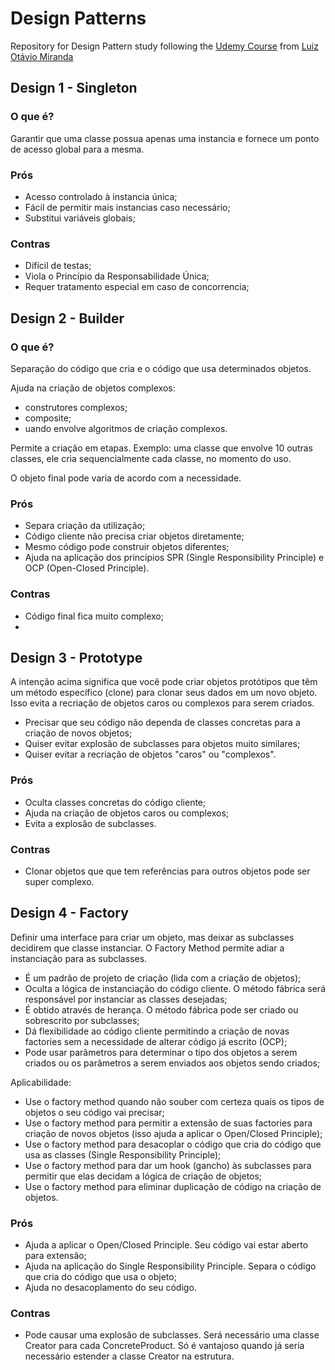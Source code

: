# Design Patterns

Repository for Design Pattern study following the [Udemy Course](https://www.udemy.com/course/curso-de-javascript-moderno-do-basico-ao-avancado/) from [Luiz Otávio Miranda](https://www.udemy.com/user/luiz-otavio-miranda/)

## Design 1 - Singleton

### O que é?
Garantir que uma classe possua apenas uma instancia e fornece um ponto de acesso global para a mesma.

### Prós
- Acesso controlado à instancia única;
- Fácil de permitir mais instancias caso necessário;
- Substitui variáveis globais;

### Contras
- Difícil de testas;
- Viola o Princípio da Responsabilidade Única;
- Requer tratamento especial em caso de concorrencia;


## Design 2 - Builder

### O que é?
Separação do código que cria e o código que usa determinados objetos. 

Ajuda na criação de objetos complexos: 
- construtores complexos; 
- composite;
- uando envolve algoritmos de criação complexos. 

Permite a criação em etapas. Exemplo: uma classe que envolve 10 outras classes, ele cria sequencialmente cada classe, no momento do uso.

O objeto final pode varia de acordo com a necessidade.

### Prós
- Separa criação da utilização;
- Código cliente não precisa criar objetos diretamente;
- Mesmo código pode construir objetos diferentes;
- Ajuda na aplicação dos princípios SPR (Single Responsibility Principle) e OCP (Open-Closed Principle).

### Contras
- Código final fica muito complexo;
- 

## Design 3 - Prototype

A intenção acima significa que você pode criar objetos protótipos que têm um método específico (clone) para clonar seus dados em um novo objeto. Isso evita a recriação de objetos caros ou complexos para serem criados.

- Precisar que seu código não dependa de classes concretas para a criação de novos objetos;
- Quiser evitar explosão de subclasses para objetos muito similares;
- Quiser evitar a recriação de objetos "caros" ou "complexos".

### Prós
- Oculta classes concretas do código cliente;
- Ajuda na criação de objetos caros ou complexos;
- Evita a explosão de subclasses.


### Contras
- Clonar objetos que que tem referências para outros objetos pode ser super complexo.

## Design 4 - Factory

Definir uma interface para criar um objeto, mas deixar as subclasses decidirem que classe instanciar. O Factory Method permite adiar a instanciação para as subclasses.

- É um padrão de projeto de criação (lida com a criação de objetos);
- Oculta a lógica de instanciação do código cliente. O método fábrica será responsável por instanciar as classes desejadas;
- É obtido através de herança. O método fábrica pode ser criado ou sobrescrito por subclasses;
- Dá flexibilidade ao código cliente permitindo a criação de novas factories sem a necessidade de alterar código já escrito (OCP);
- Pode usar parâmetros para determinar o tipo dos objetos a serem criados ou os parâmetros a serem enviados aos objetos sendo criados;

Aplicabilidade:
- Use o factory method quando não souber com certeza quais os tipos de objetos o seu código vai precisar;
- Use o factory method para permitir a extensão de suas factories para criação de novos objetos (isso ajuda a aplicar o Open/Closed Principle);
- Use o factory method para desacoplar o código que cria do código que usa as classes (Single Responsibility Principle);
- Use o factory method para dar um hook (gancho) às subclasses para permitir que elas decidam a lógica de criação de objetos;
- Use o factory method para eliminar duplicação de código na criação de objetos.

### Prós
- Ajuda a aplicar o Open/Closed Principle. Seu código vai estar aberto para extensão;
- Ajuda na aplicação do Single Responsibility Principle. Separa o código que cria do código que usa o objeto;
- Ajuda no desacoplamento do seu código.


### Contras
- Pode causar uma explosão de subclasses. Será necessário uma classe Creator para cada ConcreteProduct. Só é vantajoso quando já seria necessário estender a classe Creator na estrutura.